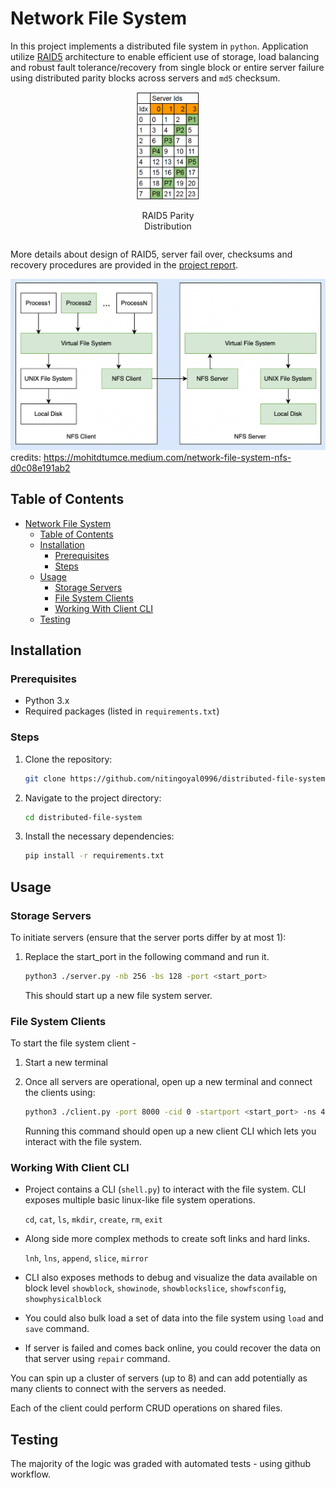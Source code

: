 
# Network File System

In this project implements a distributed file system in `python`. Application utilize <u>RAID5</u> architecture to enable efficient use of storage, load balancing and robust fault tolerance/recovery from single block or entire server failure using distributed parity blocks across servers and `md5` checksum.


<div style="display: flex; justify-content: center; gap:10px; flex-direction: row;">
    <div align="center" style="max-width: 20%;">
        <img src="images/image-3.png" />
        <p>RAID5 Parity Distribution</p>
    </div>
</div>


More details about design of RAID5, server fail over, checksums and recovery procedures are provided in the [project report](https://github.com/nitingoyal0996/network-file-system/blob/main/Report.pdf).

![Reference Architecture](design.png)
credits: https://mohitdtumce.medium.com/network-file-system-nfs-d0c08e191ab2

## Table of Contents

- [Network File System](#network-file-system)
  - [Table of Contents](#table-of-contents)
  - [Installation](#installation)
    - [Prerequisites](#prerequisites)
    - [Steps](#steps)
  - [Usage](#usage)
    - [Storage Servers](#storage-servers)
    - [File System Clients](#file-system-clients)
    - [Working With Client CLI](#working-with-client-cli)
  - [Testing](#testing)

## Installation

### Prerequisites

- Python 3.x
- Required packages (listed in `requirements.txt`)

### Steps

1. Clone the repository:

    ```bash
    git clone https://github.com/nitingoyal0996/distributed-file-system.git
    ```

2. Navigate to the project directory:

    ```bash
    cd distributed-file-system
    ```

3. Install the necessary dependencies:

    ```bash
    pip install -r requirements.txt
    ```

## Usage

### Storage Servers

To initiate servers (ensure that the server ports differ by at most 1):

1. Replace the start_port in the following command and run it.

    ```bash
    python3 ./server.py -nb 256 -bs 128 -port <start_port>
    ```

    This should start up a new file system server.

### File System Clients

To start the file system client -

1. Start a new terminal
2. Once all servers are operational, open up a new terminal and connect the clients using:

    ```bash
    python3 ./client.py -port 8000 -cid 0 -startport <start_port> -ns 4 -nb <total_data_blocks>
    ```

    Running this command should open up a new client CLI which lets you interact with the file system.

### Working With Client CLI

- Project contains a CLI (`shell.py`) to interact with the file system. CLI exposes multiple basic linux-like file system operations.

    `cd`, `cat`, `ls`, `mkdir`, `create`, `rm`, `exit`
- Along side more complex methods to create soft links and hard links.

    `lnh`, `lns`, `append`, `slice`, `mirror`

- CLI also exposes methods to debug and visualize the data available on block level
    `showblock`, `showinode`, `showblockslice`, `showfsconfig`, `showphysicalblock`

- You could also bulk load a set of data into the file system using `load` and `save` command.

- If server is failed and comes back online, you could recover the data on that server using `repair` command.

You can spin up a cluster of servers (up to 8) and can add potentially as many clients to connect with the servers as needed.

Each of the client could perform CRUD operations on shared files.

## Testing

The majority of the logic was graded with automated tests - using github workflow.
